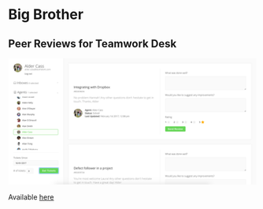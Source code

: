 # Big Brother
## Peer Reviews for Teamwork Desk

![image](https://raw.githubusercontent.com/Teamwork/desk-bigbrother/master/images/screenshot.png)

Available [here](https://teamwork.github.io/desk-bigbrother/)
